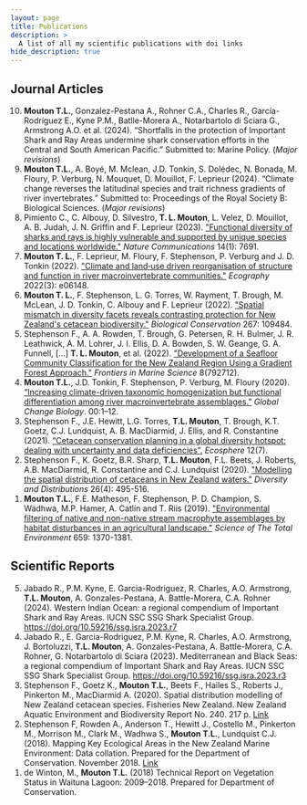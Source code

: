 ```yaml
---
layout: page
title: Publications 
description: >
  A list of all my scientific publications with doi links
hide_description: true
---
```


<h2>Journal Articles</h2>
<ol start="10" reversed>
  <li><strong>Mouton T.L.</strong>, Gonzalez-Pestana A., Rohner C.A., Charles R., García-Rodríguez E., Kyne P.M., Batlle-Morera A., Notarbartolo di Sciara G., Armstrong A.O. et al. (2024). “Shortfalls in the protection of Important Shark and Ray Areas undermine shark conservation efforts in the Central and South American Pacific.” Submitted to: Marine Policy. (<em>Major revisions</em>)</li>
  <li><strong>Mouton T.L.</strong>, A. Boyé, M. Mclean, J.D. Tonkin, S. Dolédec, N. Bonada, M. Floury, P. Verburg, N. Mouquet, D. Mouillot, F. Leprieur (2024). “Climate change reverses the latitudinal species and trait richness gradients of river invertebrates.” Submitted to: Proceedings of the Royal Society B: Biological Sciences. (<em>Major revisions</em>)</li>
  <li>Pimiento C., C. Albouy, D. Silvestro, <strong>T. L. Mouton</strong>, L. Velez, D. Mouillot, A. B. Judah, J. N. Griffin and F. Leprieur (2023). <a href="https://doi.org/10.1038/s41467-023-43212-3">"Functional diversity of sharks and rays is highly vulnerable and supported by unique species and locations worldwide."</a> <em>Nature Communications</em> 14(1): 7691.</li>
  <li><strong>Mouton T. L.</strong>, F. Leprieur, M. Floury, F. Stephenson, P. Verburg and J. D. Tonkin (2022). <a href="https://doi.org/10.1111/ecog.06148">"Climate and land‐use driven reorganisation of structure and function in river macroinvertebrate communities."</a> <em>Ecography</em> 2022(3): e06148.</li>
  <li><strong>Mouton T. L.</strong>, F. Stephenson, L. G. Torres, W. Rayment, T. Brough, M. McLean, J. D. Tonkin, C. Albouy and F. Leprieur (2022). <a href="https://doi.org/10.1016/j.biocon.2022.109484">"Spatial mismatch in diversity facets reveals contrasting protection for New Zealand's cetacean biodiversity."</a> <em>Biological Conservation</em> 267: 109484.</li>
  <li>Stephenson F., A. A. Rowden, T. Brough, G. Petersen, R. H. Bulmer, J. R. Leathwick, A. M. Lohrer, J. I. Ellis, D. A. Bowden, S. W. Geange, G. A. Funnell, […] <strong>T. L. Mouton</strong>, et al. (2022). <a href="https://doi.org/10.3389/fmars.2021.792712">"Development of a Seafloor Community Classification for the New Zealand Region Using a Gradient Forest Approach."</a> <em>Frontiers in Marine Science</em> 8(792712).</li>
  <li><strong>Mouton T.L.</strong>, J.D. Tonkin, F. Stephenson, P. Verburg, M. Floury (2020). <a href="https://doi.org/10.1111/gcb.15389">“Increasing climate-driven taxonomic homogenization but functional differentiation among river macroinvertebrate assemblages.”</a> <em>Global Change Biology</em>. 00:1–12.</li>
  <li>Stephenson F., J.E. Hewitt, L.G. Torres, <strong>T.L. Mouton</strong>, T. Brough, K.T. Goetz, C.J. Lundquist, A. B. MacDiarmid, J. Ellis, and R. Constantine (2021). <a href="https://doi.org/10.1002/ecs2.3633">“Cetacean conservation planning in a global diversity hotspot: dealing with uncertainty and data deficiencies”.</a> <em>Ecosphere</em> 12(7).</li>
  <li>Stephenson F., K. Goetz, B.R. Sharp, <strong>T.L. Mouton</strong>, F.L. Beets, J. Roberts, A.B. MacDiarmid, R. Constantine and C.J. Lundquist (2020). <a href="https://doi.org/10.1111/ddi.13035">"Modelling the spatial distribution of cetaceans in New Zealand waters."</a> <em>Diversity and Distributions</em> 26(4): 495-516.</li>
  <li><strong>Mouton T.L.</strong>, F.E. Matheson, F. Stephenson, P. D. Champion, S. Wadhwa, M.P. Hamer, A. Catlin and T. Riis (2019). <a href="https://doi.org/10.1016/j.scitotenv.2018.12.277">"Environmental filtering of native and non-native stream macrophyte assemblages by habitat disturbances in an agricultural landscape."</a> <em>Science of The Total Environment</em> 659: 1370-1381.</li>
</ol>

<h2>Scientific Reports</h2>
<ol start="5" reversed>
  <li>Jabado R., P.M. Kyne, E. Garcia-Rodriguez, R. Charles, A.O. Armstrong, <strong>T.L. Mouton</strong>, A. Gonzales-Pestana, A. Battle-Morera, C.A. Rohner (2024). Western Indian Ocean: a regional compendium of Important Shark and Ray Areas. IUCN SSC SSG Shark Specialist Group. <a href="https://doi.org/10.59216/ssg.isra.2023.r7">https://doi.org/10.59216/ssg.isra.2023.r7</a></li>
  <li>Jabado R., E. Garcia-Rodriguez, P.M. Kyne, R. Charles, A.O. Armstrong, J. Bortoluzzi, <strong>T.L. Mouton</strong>, A. Gonzales-Pestana, A. Battle-Morera, C.A. Rohner, G. Notarbartolo di Sciara (2023). Mediterranean and Black Seas: a regional compendium of Important Shark and Ray Areas. IUCN SSC SSG Shark Specialist Group. <a href="https://doi.org/10.59216/ssg.isra.2023.r3">https://doi.org/10.59216/ssg.isra.2023.r3</a></li>
  <li>Stephenson F., Goetz K., <strong>Mouton T.L.</strong>, Beets F., Hailes S., Roberts J., Pinkerton M., MacDiarmid A. (2020). Spatial distribution modelling of New Zealand cetacean species. Fisheries New Zealand. New Zealand Aquatic Environment and Biodiversity Report No. 240. 217 p. <a href="https://docs.niwa.co.nz/library/public/NZAEBR-240.pdf">Link</a></li>
  <li>Stephenson F, Rowden A., Anderson T., Hewitt J., Costello M., Pinkerton M., Morrison M., Clark M., Wadhwa S., <strong>Mouton T.L.</strong>, Lundquist C.J. (2018). Mapping Key Ecological Areas in the New Zealand Marine Environment: Data collation. Prepared for the Department of Conservation. November 2018. <a href="https://www.doc.govt.nz/globalassets/documents/conservation/marine-and-coastal/marine-protected-areas/mpa-publications/key-ecological-areas-report-2018.pdf">Link</a></li>
  <li>de Winton, M., <strong>Mouton T.L.</strong> (2018) Technical Report on Vegetation Status in Waituna Lagoon: 2009–2018. Prepared for Department of Conservation.</li>
</ol>
